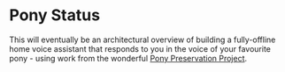 # Pony Status

This will eventually be an architectural overview of building a fully-offline
home voice assistant that responds to you in the voice of your favourite pony -
using work from the wonderful [Pony Preservation
Project](https://docs.google.com/document/d/1xe1Clvdg6EFFDtIkkFwT-NPLRDPvkV4G675SUKjxVRU/edit).


